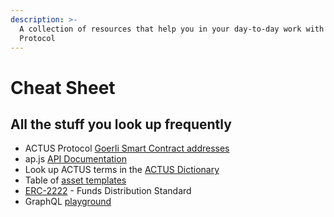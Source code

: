 ```yaml
---
description: >-
  A collection of resources that help you in your day-to-day work with ACTUS
  Protocol
---
```


# Cheat Sheet

## All the stuff you look up frequently

* ACTUS Protocol [Goerli Smart Contract addresses](https://github.com/atpar/ap-monorepo/blob/master/packages/ap-contracts/deployments.json)
* ap.js [API Documentation](https://ap-js.actus-protocol.io/)
* Look up ACTUS terms in the [ACTUS Dictionary](https://github.com/actusfrf/actus-dictionary)
* Table of [asset templates ](ap-js/templates.md#registered-products)
* [ERC-2222](https://github.com/ethereum/EIPs/issues/2222) - Funds Distribution Standard
* GraphQL [playground](https://thegraph.com/explorer/subgraph/atpar/actus-protocol?selected=playground)



